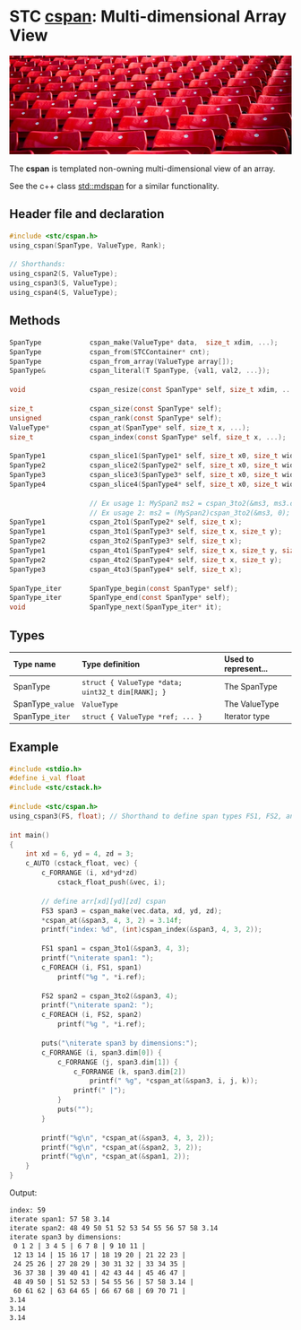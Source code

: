 # STC [cspan](../include/stc/cspan.h): Multi-dimensional Array View
![Array](pics/array.jpg)

The **cspan** is templated non-owning multi-dimensional view of an array. 

See the c++ class [std::mdspan](https://en.cppreference.com/w/cpp/container/mdspan) for a similar functionality.

## Header file and declaration

```c
#include <stc/cspan.h>
using_cspan(SpanType, ValueType, Rank);                                     // define SpanType with ValueType elements.
                                                                            // Rank is number of dimensions (max 4 atm.)
// Shorthands:
using_cspan2(S, ValueType);                                                 // define span types S1, S2 with Ranks 1, 2.
using_cspan3(S, ValueType);                                                 // define span types S1, S2, S3 with Ranks 1, 2, 3.
using_cspan4(S, ValueType);                                                 // define span types S1.., S4 with Ranks 1, 2, 3, 4.
```
## Methods

```c
SpanType            cspan_make(ValueType* data,  size_t xdim, ...);         // make N-dimensional cspan
SpanType            cspan_from(STCContainer* cnt);                          // create a 1D cspan from a compatible STC container
SpanType            cspan_from_array(ValueType array[]);                    // create a 1D cspan from a C array.
SpanType&           cspan_literal(T SpanType, {val1, val2, ...});           // create a 1D cspan compound literal

void                cspan_resize(const SpanType* self, size_t xdim, ...);   // change the extent of each dimension

size_t              cspan_size(const SpanType* self);                       // return number of elements
unsigned            cspan_rank(const SpanType* self);                       // return number of dimensions
ValueType*          cspan_at(SpanType* self, size_t x, ...);                // access element
size_t              cspan_index(const SpanType* self, size_t x, ...);       // index of element

SpanType1           cspan_slice1(SpanType1* self, size_t x0, size_t width); // get a slice of a 1D cspan
SpanType2           cspan_slice2(SpanType2* self, size_t x0, size_t width); // get a slice of a 2D cspan
SpanType3           cspan_slice3(SpanType3* self, size_t x0, size_t width); // get a slice of a 3D cspan
SpanType4           cspan_slice4(SpanType4* self, size_t x0, size_t width); // get a slice of a 4D cspan

                    // Ex usage 1: MySpan2 ms2 = cspan_3to2(&ms3, ms3.dim[0]-1);
                    // Ex usage 2: ms2 = (MySpan2)cspan_3to2(&ms3, 0);
SpanType1           cspan_2to1(SpanType2* self, size_t x);                  // return a 1D subspan
SpanType1           cspan_3to1(SpanType3* self, size_t x, size_t y);        // return a 1D subspan
SpanType2           cspan_3to2(SpanType3* self, size_t x);                  // return a 2D subspan
SpanType1           cspan_4to1(SpanType4* self, size_t x, size_t y, size_t z); // return a 1D subspan
SpanType2           cspan_4to2(SpanType4* self, size_t x, size_t y);        // return a 2D subspan
SpanType3           cspan_4to3(SpanType4* self, size_t x);                  // return a 3D subspan

SpanType_iter       SpanType_begin(const SpanType* self);
SpanType_iter       SpanType_end(const SpanType* self);
void                SpanType_next(SpanType_iter* it);
```
## Types

| Type name        | Type definition                                      | Used to represent... |
|:-----------------|:-----------------------------------------------------|:---------------------|
| SpanType         | `struct { ValueType *data; uint32_t dim[RANK]; }`    | The SpanType         |
| SpanType`_value` | `ValueType`                                          | The ValueType        |
| SpanType`_iter`  | `struct { ValueType *ref; ... }`                     | Iterator type        |

## Example
```c
#include <stdio.h>
#define i_val float
#include <stc/cstack.h>

#include <stc/cspan.h>
using_cspan3(FS, float); // Shorthand to define span types FS1, FS2, and FS3.

int main()
{
    int xd = 6, yd = 4, zd = 3;
    c_AUTO (cstack_float, vec) {
        c_FORRANGE (i, xd*yd*zd)
            cstack_float_push(&vec, i);

        // define arr[xd][yd][zd] cspan
        FS3 span3 = cspan_make(vec.data, xd, yd, zd);
        *cspan_at(&span3, 4, 3, 2) = 3.14f;
        printf("index: %d", (int)cspan_index(&span3, 4, 3, 2));

        FS1 span1 = cspan_3to1(&span3, 4, 3);
        printf("\niterate span1: ");
        c_FOREACH (i, FS1, span1)
            printf("%g ", *i.ref);

        FS2 span2 = cspan_3to2(&span3, 4);
        printf("\niterate span2: ");
        c_FOREACH (i, FS2, span2)
            printf("%g ", *i.ref);

        puts("\niterate span3 by dimensions:");
        c_FORRANGE (i, span3.dim[0]) {
            c_FORRANGE (j, span3.dim[1]) {
                c_FORRANGE (k, span3.dim[2])
                    printf(" %g", *cspan_at(&span3, i, j, k));
                printf(" |");
            }
            puts("");
        }

        printf("%g\n", *cspan_at(&span3, 4, 3, 2));
        printf("%g\n", *cspan_at(&span2, 3, 2));
        printf("%g\n", *cspan_at(&span1, 2));
    }
}
```
Output:
```
index: 59
iterate span1: 57 58 3.14
iterate span2: 48 49 50 51 52 53 54 55 56 57 58 3.14
iterate span3 by dimensions:
 0 1 2 | 3 4 5 | 6 7 8 | 9 10 11 |
 12 13 14 | 15 16 17 | 18 19 20 | 21 22 23 |
 24 25 26 | 27 28 29 | 30 31 32 | 33 34 35 |
 36 37 38 | 39 40 41 | 42 43 44 | 45 46 47 |
 48 49 50 | 51 52 53 | 54 55 56 | 57 58 3.14 |
 60 61 62 | 63 64 65 | 66 67 68 | 69 70 71 |
3.14
3.14
3.14
```
